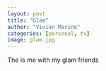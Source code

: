 ```yaml
---
layout: post
title: "Glam"
author: "Vivian Marino"
categories: [personal, tv]
image: glam.jpg
---
```


The is me with my glam friends